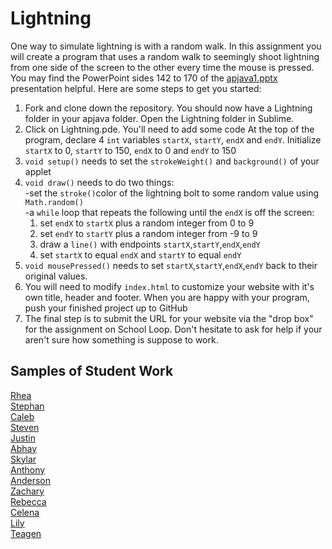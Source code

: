 Lightning
=========

One way to simulate lightning is with a random walk. In this assignment you will create a program that uses a random walk to seemingly shoot lightning from one side of the screen to the other every time the mouse is pressed. You may find the PowerPoint sides 142 to 170 of the [apjava1.pptx](https://drive.google.com/open?id=0Bz2ZkT6qWPYTVkF4Q19aZ3dfdk0) presentation helpful.  Here are some steps to get you started:

1. Fork and clone down the repository. You should now have a Lightning folder in your apjava folder. Open the Lightning folder in Sublime.
2. Click on Lightning.pde. You'll need to add some code
At the top of the program, declare 4 `int` variables `startX`, `startY`, `endX` and `endY`. Initialize `startX` to 0, `startY` to 150, `endX` to 0 and `endY` to 150
3. `void setup()` needs to set the `strokeWeight()` and `background()` of your applet
4. `void draw()` needs to do two things:  
  -set the `stroke()`color of the lightning bolt to some random value using `Math.random()`   
  -a `while` loop that repeats the following until the `endX` is off the screen:    
    1. set `endX` to `startX` plus a random integer from 0 to 9  
    2. set `endY` to `startY` plus a random integer from -9 to 9  
    3. draw a `line()` with endpoints `startX`,`startY`,`endX`,`endY`    
    4. set `startX` to equal `endX` and `startY` to equal `endY`  
5. `void mousePressed()` needs to set `startX`,`startY`,`endX`,`endY` back to their original values.  
5. You will need to modify `index.html` to customize your website with it's own title, header and footer. When you are happy with your program, push your finished project up to GitHub
6. The final step is to submit the URL for your website via the "drop box" for the assignment on School Loop. Don't hesitate to ask for help if your aren't sure how something is suppose to work.

Samples of Student Work
-----------------------
[Rhea](http://rhsharma.github.io/Lightning/)  
[Stephan](http://stephan-xie-01.github.io/Lightning/)  
[Caleb](http://caleblowellapcs.github.io/Lightning/)  
[Steven](http://crzysteven.github.io/Lightning/)  
[Justin](http://theotherjustin.github.io/Lightning/)  
[Abhay](http://negiabhay98.github.io/Lightning/)  
[Skylar](http://sky121.github.io/Lightning/)  
[Anthony](http://themonkeytoucher.github.io/Lightning/)  
[Anderson](http://andersonnguyen1.github.io/Lightning/)     
[Zachary](http://zachooz.github.io/Lightning/)  
[Rebecca](http://rebeccachen1.github.io/Lightning/)  
[Celena](http://celenac.github.io/Lightning/)  
[Lily](http://magicallilicorn.github.io/Lightning/)  
[Teagen](http://temucher.github.io/Lightning/) 
